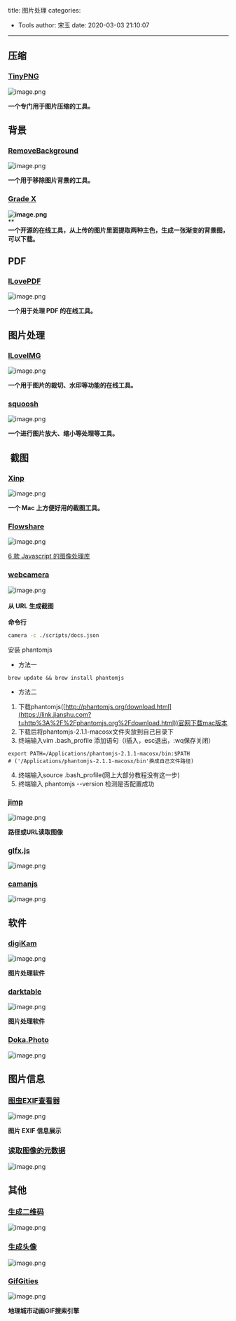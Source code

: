 title: 图片处理
categories:
 - Tools
author: 宋玉
date: 2020-03-03 21:10:07
---
<a name="Sqf8M"></a>
## 压缩
<a name="7ZXa6"></a>
### [TinyPNG](https://tinypng.com/)
![image.png](https://cdn.nlark.com/yuque/0/2020/png/394169/1582384674777-ddde029b-644c-4539-a7c7-f8e94ff7d814.png#align=left&display=inline&height=398&name=image.png&originHeight=1536&originWidth=2876&size=2050496&status=done&style=none&width=746)

**一个专门用于图片压缩的工具。**
<a name="uaHG5"></a>
## 背景
<a name="2ZIFy"></a>
### [RemoveBackground](https://www.remove.bg/)
![image.png](https://cdn.nlark.com/yuque/0/2020/png/394169/1582384861061-88ce90f2-e76d-452b-87cf-65dc1780ca32.png#align=left&display=inline&height=398&name=image.png&originHeight=1534&originWidth=2876&size=1789538&status=done&style=none&width=746)

**一个用于移除图片背景的工具。**
<a name="w671L"></a>
### [Grade X](https://jwenjian.github.io/gradex/)
**![image.png](https://cdn.nlark.com/yuque/0/2020/png/394169/1582384953798-05592690-494d-4038-84e1-87bdb70c03e9.png#align=left&display=inline&height=399&name=image.png&originHeight=1538&originWidth=2878&size=1482078&status=done&style=none&width=746)**<br />**<br />**一个开源的在线工具，从上传的图片里面提取两种主色，生成一张渐变的背景图，可以下载。**
<a name="JXfYR"></a>
## PDF
<a name="u4u6C"></a>
### [ILovePDF](https://www.ilovepdf.com/)
![image.png](https://cdn.nlark.com/yuque/0/2020/png/394169/1582385008276-2760691c-9475-4f06-933d-378d31cf6243.png#align=left&display=inline&height=770&name=image.png&originHeight=1540&originWidth=2874&size=1590384&status=done&style=none&width=1437)

**一个用于处理 PDF 的在线工具。**
<a name="0Lrt5"></a>
## 图片处理
<a name="9kXUg"></a>
### [ILoveIMG](https://www.iloveimg.com/)
![image.png](https://cdn.nlark.com/yuque/0/2020/png/394169/1582608852538-93d2771a-3b66-4f8c-8758-d714de1d476a.png#align=left&display=inline&height=767&name=image.png&originHeight=1534&originWidth=2868&size=1072580&status=done&style=none&width=1434)

**一个用于图片的裁切、水印等功能的在线工具。**
<a name="8Pu1P"></a>
### [squoosh](https://squoosh.app/)
![image.png](https://cdn.nlark.com/yuque/0/2020/png/394169/1582385069233-bcf6b06a-0696-4446-833d-c031ed8967c0.png#align=left&display=inline&height=766&name=image.png&originHeight=1532&originWidth=2876&size=1239344&status=done&style=none&width=1438)

**一个进行图片放大、缩小等处理等工具。**
<a name="uPhh6"></a>
##  截图
<a name="rsnx9"></a>
### [Xinp](http://zh.xnipapp.com/)
![image.png](https://cdn.nlark.com/yuque/0/2020/png/394169/1582385109523-d3c084cf-e8f1-4737-b3b7-ae94af0efe57.png#align=left&display=inline&height=765&name=image.png&originHeight=1530&originWidth=2874&size=621556&status=done&style=none&width=1437)

**一个 Mac 上方便好用的截图工具。**
<a name="BsmIN"></a>
### [Flowshare](https://flowshare.io/)
![image.png](https://cdn.nlark.com/yuque/0/2020/png/394169/1582644991700-c637599d-3372-476e-82ab-706f2a295112.png#align=left&display=inline&height=759&name=image.png&originHeight=1518&originWidth=2856&size=231070&status=done&style=none&width=1428)

[6 款 Javascript 的图像处理库](https://segmentfault.com/a/1190000008670319)
<a name="EzmC3"></a>
### [webcamera](https://github.com/node-modules/webcamera)
![image.png](https://cdn.nlark.com/yuque/0/2020/png/394169/1582990288139-289cc967-c4b0-4875-a647-3350422a675d.png#align=left&display=inline&height=759&name=image.png&originHeight=1518&originWidth=2870&size=320162&status=done&style=none&width=1435)<br />**<br />**从 URL 生成截图**<br />**<br />**命令行**

```bash
camera -c ./scripts/docs.json
```

安装 phantomjs

- 方法一
```
brew update && brew install phantomjs
```

- 方法二
1. 下载phantomjs([http://phantomjs.org/download.html](https://link.jianshu.com?t=http%3A%2F%2Fphantomjs.org%2Fdownload.html))官网下载mac版本
1. 下载后将phantomjs-2.1.1-macosx文件夹放到自己目录下
1. 终端输入vim .bash_profile 添加语句（i插入，esc退出，:wq保存关闭）
```
export PATH=/Applications/phantomjs-2.1.1-macosx/bin:$PATH
# ('/Applications/phantomjs-2.1.1-macosx/bin'换成自己文件路径)
```

4. 终端输入source .bash_profile(网上大部分教程没有这一步)
4. 终端输入 phantomjs --version 检测是否配置成功

<a name="ZQVjC"></a>
### [jimp](https://github.com/oliver-moran/jimp)
![image.png](https://cdn.nlark.com/yuque/0/2020/png/394169/1582990591934-3489120c-567a-4a02-a3b4-473e04f80260.png#align=left&display=inline&height=760&name=image.png&originHeight=1520&originWidth=2872&size=376451&status=done&style=none&width=1436)

**路径或URL读取图像**
<a name="CTjlo"></a>
### [glfx.js](http://evanw.github.io/glfx.js/)
![image.png](https://cdn.nlark.com/yuque/0/2020/png/394169/1582990893172-7d7686fb-1b52-4e0d-afe7-1ae98e64ee31.png#align=left&display=inline&height=760&name=image.png&originHeight=1520&originWidth=2860&size=2094292&status=done&style=none&width=1430)
<a name="Z5JDg"></a>
### [camanjs](http://camanjs.com/)
![image.png](https://cdn.nlark.com/yuque/0/2020/png/394169/1582990968042-df0d59c7-1061-4213-ab8e-9821a586e46f.png#align=left&display=inline&height=762&name=image.png&originHeight=1524&originWidth=2870&size=415304&status=done&style=none&width=1435)
<a name="tpOGe"></a>
## 软件
<a name="JWXcJ"></a>
### [digiKam](https://www.digikam.org/)
![image.png](https://cdn.nlark.com/yuque/0/2020/png/394169/1582608573134-d5ab4115-6b62-4e9d-8067-dee8eee05bd3.png#align=left&display=inline&height=761&name=image.png&originHeight=1522&originWidth=2872&size=556005&status=done&style=none&width=1436)

**图片处理软件**
<a name="wypJZ"></a>
### [darktable](https://www.darktable.org/)
![image.png](https://cdn.nlark.com/yuque/0/2020/png/394169/1582608718495-d34302d1-5c5b-428f-acb0-6b704ee12112.png#align=left&display=inline&height=761&name=image.png&originHeight=1522&originWidth=2874&size=3526394&status=done&style=none&width=1437)

**图片处理软件**
<a name="viEfS"></a>
### [Doka.Photo](https://doka.photo/)
![image.png](https://cdn.nlark.com/yuque/0/2020/png/394169/1582645303590-68d8930b-7069-47db-bd31-2cf569e9ac06.png#align=left&display=inline&height=766&name=image.png&originHeight=1532&originWidth=2874&size=1031944&status=done&style=none&width=1437)
<a name="KNmkR"></a>
## 图片信息
<a name="GWqfq"></a>
### [图虫EXIF查看器](https://exif.tuchong.com/view/7439934/)
![image.png](https://cdn.nlark.com/yuque/0/2020/png/394169/1582630269581-dd034b6a-820c-4eb3-8ebc-c9fb73a6970d.png#align=left&display=inline&height=768&name=image.png&originHeight=1536&originWidth=2860&size=780938&status=done&style=none&width=1430)

**图片 EXIF 信息展示**
<a name="11d3o"></a>
### [读取图像的元数据](http://code.ciaoca.com/javascript/exif-js/demo/)
![image.png](https://cdn.nlark.com/yuque/0/2020/png/394169/1582645149255-c5d615d8-1c4e-4f7d-85e2-19c23255068e.png#align=left&display=inline&height=764&name=image.png&originHeight=1528&originWidth=2876&size=2209118&status=done&style=none&width=1438)
<a name="jxpXG"></a>
## 其他
<a name="ShWZE"></a>
### [生成二维码](https://www.nayuki.io/page/creating-a-qr-code-step-by-step)
![image.png](https://cdn.nlark.com/yuque/0/2020/png/394169/1582637845219-628a7a4c-4e00-4cad-a81d-5ee5b89c5929.png#align=left&display=inline&height=762&name=image.png&originHeight=1524&originWidth=2870&size=522345&status=done&style=none&width=1435)
<a name="TmH0R"></a>
### [生成头像](https://viveketic.github.io/gavatar/)
![image.png](https://cdn.nlark.com/yuque/0/2020/png/394169/1582642958786-d7cc65d9-c398-4000-a0fe-4ad09bdf42b9.png#align=left&display=inline&height=762&name=image.png&originHeight=1524&originWidth=2870&size=106634&status=done&style=none&width=1435)
<a name="otbeV"></a>
### [GifGities](https://gifcities.org/)
![image.png](https://cdn.nlark.com/yuque/0/2020/png/394169/1582643660734-a7e69262-616f-4975-97cb-015a279ff32a.png#align=left&display=inline&height=764&name=image.png&originHeight=1528&originWidth=2872&size=272719&status=done&style=none&width=1436)

**地理城市动画GIF搜索引擎**
